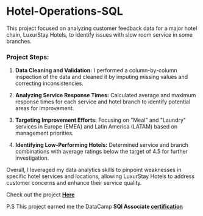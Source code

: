 # Hotel-Operations-SQL

This project focused on analyzing customer feedback data for a major hotel chain, LuxurStay Hotels, to identify issues with slow room service in some branches. 

### Project Steps:

1. **Data Cleaning and Validation:** I performed a column-by-column inspection of the data and cleaned it by imputing missing values and correcting inconsistencies.

2. **Analyzing Service Response Times:** Calculated average and maximum response times for each service and hotel branch to identify potential areas for improvement.

3. **Targeting Improvement Efforts:** Focusing on "Meal" and "Laundry" services in Europe (EMEA) and Latin America (LATAM) based on management priorities.

4. **Identifying Low-Performing Hotels:** Determined service and branch combinations with average ratings below the target of 4.5 for further investigation.

Overall, I leveraged my data analytics skills to pinpoint weaknesses in specific hotel services and locations, allowing LuxurStay Hotels to address customer concerns and enhance their service quality.

Check out the project **[Here](https://github.com/JachimmaChristian/Hotel-Operations-SQL-/blob/main/workspace/notebook.ipynb)**

P.S This project earned me the DataCamp **SQl Associate [certification](https://www.datacamp.com/certificate/SQA0012587875390)**
